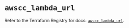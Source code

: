 # `awscc_lambda_url`

Refer to the Terraform Registry for docs: [`awscc_lambda_url`](https://registry.terraform.io/providers/hashicorp/awscc/0.70.0/docs/resources/lambda_url).
